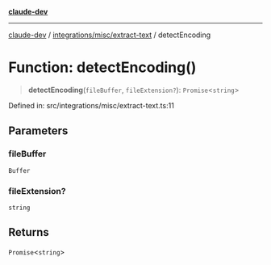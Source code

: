 [**claude-dev**](../../../../README.md)

***

[claude-dev](../../../../README.md) / [integrations/misc/extract-text](../README.md) / detectEncoding

# Function: detectEncoding()

> **detectEncoding**(`fileBuffer`, `fileExtension?`): `Promise`\<`string`\>

Defined in: src/integrations/misc/extract-text.ts:11

## Parameters

### fileBuffer

`Buffer`

### fileExtension?

`string`

## Returns

`Promise`\<`string`\>
